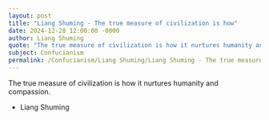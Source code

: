 ```yaml
---
layout: post
title: "Liang Shuming - The true measure of civilization is how"
date: 2024-12-28 12:00:00 -0000
author: Liang Shuming
quote: "The true measure of civilization is how it nurtures humanity and compassion."
subject: Confucianism
permalink: /Confucianism/Liang Shuming/Liang Shuming - The true measure of civilization is how
---
```


The true measure of civilization is how it nurtures humanity and compassion.

- Liang Shuming
